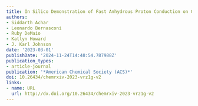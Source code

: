 ```yaml
---
title: In Silico Demonstration of Fast Anhydrous Proton Conduction on Graphanol
authors:
- Siddarth Achar
- Leonardo Bernasconi
- Ruby DeMaio
- Katlyn Howard
- J. Karl Johnson
date: '2023-03-01'
publishDate: '2024-11-24T14:48:54.787988Z'
publication_types:
- article-journal
publication: '*American Chemical Society (ACS)*'
doi: 10.26434/chemrxiv-2023-vrz1g-v2
links:
- name: URL
  url: http://dx.doi.org/10.26434/chemrxiv-2023-vrz1g-v2
---
```

